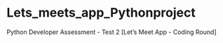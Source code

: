 # Lets_meets_app_Pythonproject
Python Developer Assessment - Test 2 [Let’s Meet App - Coding Round]
